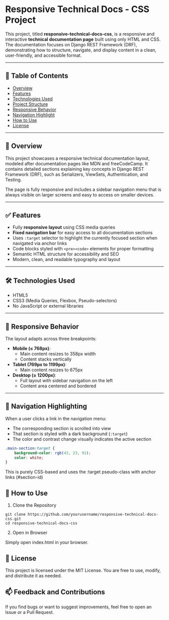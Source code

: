 # Responsive Technical Docs - CSS Project

This project, titled **responsive-technical-docs-css**, is a responsive and interactive **technical documentation page** built using only HTML and CSS. The documentation focuses on Django REST Framework (DRF), demonstrating how to structure, navigate, and display content in a clean, user-friendly, and accessible format.

---

## 📖 Table of Contents

- [Overview](#overview)
- [Features](#features)
- [Technologies Used](#technologies-used)
- [Project Structure](#project-structure)
- [Responsive Behavior](#responsive-behavior)
- [Navigation Highlight](#navigation-highlight)
- [How to Use](#how-to-use)
- [License](#license)

---

## 📌 Overview

This project showcases a responsive technical documentation layout, modeled after documentation pages like MDN and freeCodeCamp. It contains detailed sections explaining key concepts in Django REST Framework (DRF), such as Serializers, ViewSets, Authentication, and Testing.

The page is fully responsive and includes a sidebar navigation menu that is always visible on larger screens and easy to access on smaller devices.

---

## ✅ Features

- Fully **responsive layout** using CSS media queries
- **Fixed navigation bar** for easy access to all documentation sections
- Uses `:target` selector to highlight the currently focused section when navigated via anchor links
- Code blocks styled with `<pre><code>` elements for proper formatting
- Semantic HTML structure for accessibility and SEO
- Modern, clean, and readable typography and layout

---

## 🛠 Technologies Used

- HTML5
- CSS3 (Media Queries, Flexbox, Pseudo-selectors)
- No JavaScript or external libraries

---

## 📱 Responsive Behavior

The layout adapts across three breakpoints:

- **Mobile (≤ 768px)**:
  - Main content resizes to 358px width
  - Content stacks vertically
- **Tablet (769px to 1199px)**:
  - Main content resizes to 675px
- **Desktop (≥ 1200px)**:
  - Full layout with sidebar navigation on the left
  - Content area centered and bordered

---

## 🎯 Navigation Highlighting

When a user clicks a link in the navigation menu:

- The corresponding section is scrolled into view
- That section is styled with a dark background (`:target`)
- The color and contrast change visually indicates the active section

```css
.main-section:target {
    background-color: rgb(43, 23, 91);
    color: white;
}
```
This is purely CSS-based and uses the :target pseudo-class with anchor links (#section-id)

## 🚀 How to Use

1. Clone the Repository

```
git clone https://github.com/yourusername/responsive-technical-docs-css.git
cd responsive-technical-docs-css
```

2. Open in Browser

Simply open index.html in your browser.

## 📝 License
This project is licensed under the MIT License. You are free to use, modify, and distribute it as needed.

## 📫 Feedback and Contributions
If you find bugs or want to suggest improvements, feel free to open an Issue or a Pull Request.